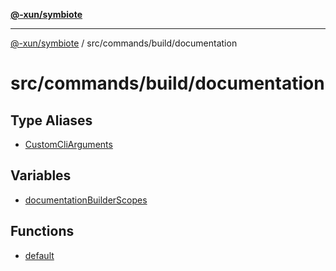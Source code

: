 [**@-xun/symbiote**](../../../../README.md)

***

[@-xun/symbiote](../../../../README.md) / src/commands/build/documentation

# src/commands/build/documentation

## Type Aliases

- [CustomCliArguments](type-aliases/CustomCliArguments.md)

## Variables

- [documentationBuilderScopes](variables/documentationBuilderScopes.md)

## Functions

- [default](functions/default.md)
